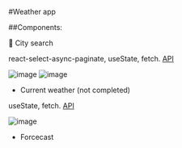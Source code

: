 #Weather app

##Components: 

  :fallen_leaf: City search

  react-select-async-paginate, useState, fetch. [API](https://rapidapi.com/wirefreethought/api/geodb-cities/)
  
  ![image](https://user-images.githubusercontent.com/94675218/187029262-31379945-1e3f-48c7-8110-0d316ab1bc49.png)
  ![image](https://user-images.githubusercontent.com/94675218/187029362-5ab95fa5-a2a4-418b-95ed-0ff284ca40ed.png)


- Current weather (not completed)

useState, fetch. [API](https://openweathermap.org/current)

![image](https://user-images.githubusercontent.com/94675218/187041135-bbde4840-8fae-4d6d-b2e8-8260fb7ca950.png)



- Forcecast
